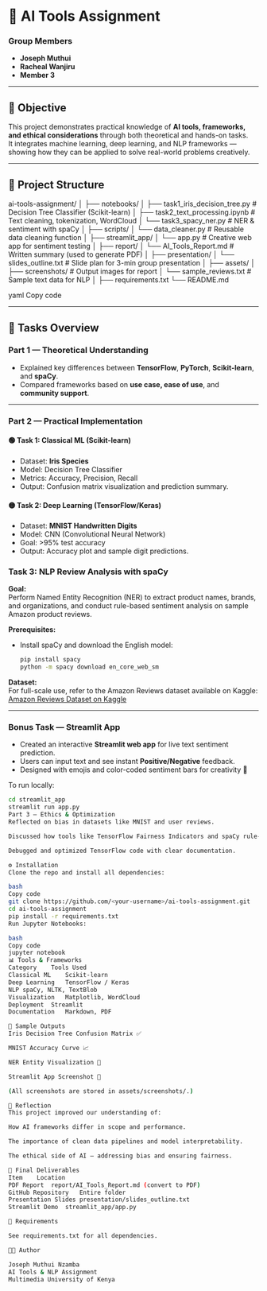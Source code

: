 # 🧠 AI Tools Assignment

### Group Members
- **Joseph Muthui**
- **Racheal Wanjiru**
- **Member 3**

---

## 🎯 Objective
This project demonstrates practical knowledge of **AI tools, frameworks, and ethical considerations** through both theoretical and hands-on tasks.  
It integrates machine learning, deep learning, and NLP frameworks — showing how they can be applied to solve real-world problems creatively.

---

## 📁 Project Structure

ai-tools-assignment/
│
├── notebooks/
│ ├── task1_iris_decision_tree.py # Decision Tree Classifier (Scikit-learn)
│ ├── task2_text_processing.ipynb # Text cleaning, tokenization, WordCloud
│ └── task3_spacy_ner.py # NER & sentiment with spaCy
│
├── scripts/
│ └── data_cleaner.py # Reusable data cleaning function
│
├── streamlit_app/
│ └── app.py # Creative web app for sentiment testing
│
├── report/
│ └── AI_Tools_Report.md # Written summary (used to generate PDF)
│
├── presentation/
│ └── slides_outline.txt # Slide plan for 3-min group presentation
│
├── assets/
│ ├── screenshots/ # Output images for report
│ └── sample_reviews.txt # Sample text data for NLP
│
├── requirements.txt
└── README.md

yaml
Copy code

---

## 🧩 Tasks Overview

### **Part 1 — Theoretical Understanding**
- Explained key differences between **TensorFlow**, **PyTorch**, **Scikit-learn**, and **spaCy**.
- Compared frameworks based on **use case, ease of use**, and **community support**.

---

### **Part 2 — Practical Implementation**

#### 🟢 Task 1: Classical ML (Scikit-learn)
- Dataset: **Iris Species**
- Model: Decision Tree Classifier
- Metrics: Accuracy, Precision, Recall  
- Output: Confusion matrix visualization and prediction summary.

#### 🟡 Task 2: Deep Learning (TensorFlow/Keras)
- Dataset: **MNIST Handwritten Digits**
- Model: CNN (Convolutional Neural Network)
- Goal: >95% test accuracy  
- Output: Accuracy plot and sample digit predictions.

### Task 3: NLP Review Analysis with spaCy

**Goal:**  
Perform Named Entity Recognition (NER) to extract product names, brands, and organizations, and conduct rule-based sentiment analysis on sample Amazon product reviews.

**Prerequisites:**  
- Install spaCy and download the English model:
  ```bash
  pip install spacy
  python -m spacy download en_core_web_sm
  ```

**Dataset:**  
For full-scale use, refer to the Amazon Reviews dataset available on Kaggle:  
[Amazon Reviews Dataset on Kaggle](https://www.kaggle.com/bittlingmayer/amazonreviews)

---

### **Bonus Task — Streamlit App**
- Created an interactive **Streamlit web app** for live text sentiment prediction.
- Users can input text and see instant **Positive/Negative** feedback.
- Designed with emojis and color-coded sentiment bars for creativity 🎨

To run locally:
```bash
cd streamlit_app
streamlit run app.py
Part 3 — Ethics & Optimization
Reflected on bias in datasets like MNIST and user reviews.

Discussed how tools like TensorFlow Fairness Indicators and spaCy rule-based filters can reduce discrimination.

Debugged and optimized TensorFlow code with clear documentation.

⚙️ Installation
Clone the repo and install all dependencies:

bash
Copy code
git clone https://github.com/<your-username>/ai-tools-assignment.git
cd ai-tools-assignment
pip install -r requirements.txt
Run Jupyter Notebooks:

bash
Copy code
jupyter notebook
📊 Tools & Frameworks
Category	Tools Used
Classical ML	Scikit-learn
Deep Learning	TensorFlow / Keras
NLP	spaCy, NLTK, TextBlob
Visualization	Matplotlib, WordCloud
Deployment	Streamlit
Documentation	Markdown, PDF

📸 Sample Outputs
Iris Decision Tree Confusion Matrix ✅

MNIST Accuracy Curve 📈

NER Entity Visualization 🧾

Streamlit App Screenshot 💬

(All screenshots are stored in assets/screenshots/.)

🧭 Reflection
This project improved our understanding of:

How AI frameworks differ in scope and performance.

The importance of clean data pipelines and model interpretability.

The ethical side of AI — addressing bias and ensuring fairness.

🏁 Final Deliverables
Item	Location
PDF Report	report/AI_Tools_Report.md (convert to PDF)
GitHub Repository	Entire folder
Presentation Slides	presentation/slides_outline.txt
Streamlit Demo	streamlit_app/app.py

🧰 Requirements

See requirements.txt for all dependencies.

👨‍💻 Author

Joseph Muthui Nzamba
AI Tools & NLP Assignment
Multimedia University of Kenya
